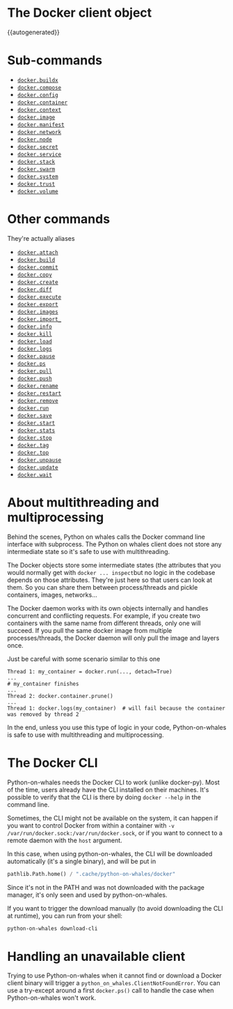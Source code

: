 # The Docker client object


{{autogenerated}}

# Sub-commands
* [`docker.buildx`](sub-commands/buildx.md)
* [`docker.compose`](sub-commands/compose.md)
* [`docker.config`](sub-commands/config.md)
* [`docker.container`](sub-commands/container.md)
* [`docker.context`](sub-commands/context.md)
* [`docker.image`](sub-commands/image.md)
* [`docker.manifest`](sub-commands/manifest.md)
* [`docker.network`](sub-commands/network.md)
* [`docker.node`](sub-commands/node.md)
* [`docker.secret`](sub-commands/secret.md)
* [`docker.service`](sub-commands/service.md)
* [`docker.stack`](sub-commands/stack.md)
* [`docker.swarm`](sub-commands/swarm.md)
* [`docker.system`](sub-commands/system.md)
* [`docker.trust`](sub-commands/trust.md)
* [`docker.volume`](sub-commands/volume.md)


# Other commands

They're actually aliases

* [`docker.attach`](sub-commands/container.md#attach)
* [`docker.build`](sub-commands/buildx.md#build)
* [`docker.commit`](sub-commands/container.md#commit)
* [`docker.copy`](sub-commands/container.md#copy)
* [`docker.create`](sub-commands/container.md#create)
* [`docker.diff`](sub-commands/container.md#diff)
* [`docker.execute`](sub-commands/container.md#execute)
* [`docker.export`](sub-commands/container.md#export)
* [`docker.images`](sub-commands/image.md#list)
* [`docker.import_`](sub-commands/image.md#import_)
* [`docker.info`](sub-commands/system.md#info)
* [`docker.kill`](sub-commands/container.md#kill)
* [`docker.load`](sub-commands/image.md#load)
* [`docker.logs`](sub-commands/container.md#logs)
* [`docker.pause`](sub-commands/container.md#pause)
* [`docker.ps`](sub-commands/container.md#list)
* [`docker.pull`](sub-commands/image.md#pull)
* [`docker.push`](sub-commands/image.md#push)
* [`docker.rename`](sub-commands/container.md#rename)
* [`docker.restart`](sub-commands/container.md#restart)
* [`docker.remove`](sub-commands/container.md#remove)
* [`docker.run`](sub-commands/container.md#run)
* [`docker.save`](sub-commands/image.md#save)
* [`docker.start`](sub-commands/container.md#start)
* [`docker.stats`](sub-commands/container.md#stats)
* [`docker.stop`](sub-commands/container.md#stop)
* [`docker.tag`](sub-commands/image.md#tag)
* [`docker.top`](sub-commands/container.md#stop)
* [`docker.unpause`](sub-commands/container.md#unpause)
* [`docker.update`](sub-commands/container.md#update)
* [`docker.wait`](sub-commands/container.md#wait)


# About multithreading and multiprocessing

Behind the scenes, Python on whales calls the Docker command line interface with
subprocess. The Python on whales client does not store any intermediate state so it's safe 
to use with multithreading. 

The Docker objects store some intermediate states (the attributes 
that you would normally get with `docker ... inspect`but no logic in 
the codebase depends on those attributes. They're just here so that users can look at them. 
So you can share them between process/threads and pickle containers, images, networks...

The Docker daemon works with its own objects internally and handles concurrent and conflicting requests. 
For example, if you create two containers with the same name from different threads, only one will 
succeed. If you pull the same docker image from multiple processes/threads, the Docker daemon will 
only pull the image and layers once.

Just be careful with some scenario similar to this one

```
Thread 1: my_container = docker.run(..., detach=True)
...
# my_container finishes
...
Thread 2: docker.container.prune()
...
Thread 1: docker.logs(my_container)  # will fail because the container was removed by thread 2
```

In the end, unless you use this type of logic in your code, 
Python-on-whales is safe to use with multithreading and multiprocessing.


# The Docker CLI

Python-on-whales needs the Docker CLI to work (unlike docker-py).
Most of the time, users already have the CLI installed on their machines. It's possible to 
verify that the CLI is there by doing `docker --help` in the command line.

Sometimes, the CLI might not be available on the system, it can happen if you want to control
Docker from within a container with `-v /var/run/docker.sock:/var/run/docker.sock`, or if you
want to connect to a remote daemon with the `host` argument.

In this case, when using python-on-whales, the CLI will be downloaded automatically 
(it's a single binary), and will be put in 
```python
pathlib.Path.home() / ".cache/python-on-whales/docker"
```
Since it's not in the PATH and was not downloaded with the package manager, it's only seen and 
used by python-on-whales.

If you want to trigger the download manually (to avoid downloading the CLI at runtime),
you can run from your shell:
```bash
python-on-whales download-cli
```

# Handling an unavailable client

Trying to use Python-on-whales when it cannot find or download a Docker client binary
will trigger a `python_on_whales.ClientNotFoundError`. You can use a try-except around 
a first `docker.ps()` call to handle the case when Python-on-whales won't work.
